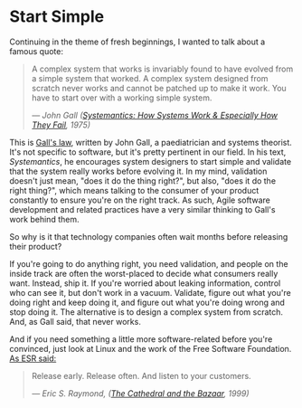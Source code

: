 # Start Simple

Continuing in the theme of fresh beginnings, I wanted to talk about a famous quote:

> A complex system that works is invariably found to have evolved from a simple system that worked. A complex system designed from scratch never works and cannot be patched up to make it work. You have to start over with a working simple system.
>
> <cite>— John Gall ([Systemantics: How Systems Work & Especially How They Fail][], 1975)</cite>

This is [Gall's law][], written by John Gall, a paediatrician and systems theorist. It's not specific to software, but it's pretty pertinent in our field. In his text, *Systemantics*, he encourages system designers to start simple and validate that the system really works before evolving it. In my mind, validation doesn't just mean, "does it do the thing right?", but also, "does it do the right thing?", which means talking to the consumer of your product constantly to ensure you're on the right track. As such, Agile software development and related practices have a very similar thinking to Gall's work behind them.

So why is it that technology companies often wait months before releasing their product?

If you're going to do anything right, you need validation, and people on the inside track are often the worst-placed to decide what consumers really want. Instead, ship it. If you're worried about leaking information, control who can see it, but don't work in a vacuum. Validate, figure out what you're doing right and keep doing it, and figure out what you're doing wrong and stop doing it. The alternative is to design a complex system from scratch. And, as Gall said, that never works.

And if you need something a little more software-related before you're convinced, just look at Linux and the work of the Free Software Foundation. [As ESR said:][The Cathedral and the Bazaar: Release Early, Release Often]

> Release early. Release often. And listen to your customers.
>
> <cite>— Eric S. Raymond, ([The Cathedral and the Bazaar][], 1999)</cite>

[Gall's law]: https://en.wikipedia.org/wiki/John_Gall_%28author%29#Gall.27s_law
[Systemantics: How Systems Work & Especially How They Fail]: http://www.amazon.co.uk/gp/product/0812906748/ref=as_li_tl?ie=UTF8&camp=1634&creative=19450&creativeASIN=0812906748&linkCode=as2&tag=monospamonolo-21
[The Cathedral and the Bazaar]: http://www.amazon.co.uk/gp/product/0596001088/ref=as_li_tl?ie=UTF8&camp=1634&creative=19450&creativeASIN=0596001088&linkCode=as2&tag=monospamonolo-21
[The Cathedral and the Bazaar: Release Early, Release Often]: http://www.catb.org/esr/writings/homesteading/cathedral-bazaar/ar01s04.html
